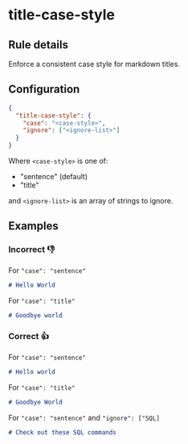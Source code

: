 # title-case-style

## Rule details

Enforce a consistent case style for markdown titles.

## Configuration

```json
{
  "title-case-style": {
    "case": "<case-style>",
    "ignore": ["<ignore-list>"]
  }
}
```

Where `<case-style>` is one of:

- "sentence" (default)
- "title"

and `<ignore-list>` is an array of strings to ignore.

## Examples

### Incorrect 👎

For `"case": "sentence"`

```md
# Hello World
```

For `"case": "title"`

```md
# Goodbye world
```

### Correct 👍

For `"case": "sentence"`

```md
# Hello world
```

For `"case": "title"`

```md
# Goodbye World
```

For `"case": "sentence"` and `"ignore": ["SQL]`

```md
# Check out these SQL commands
```

